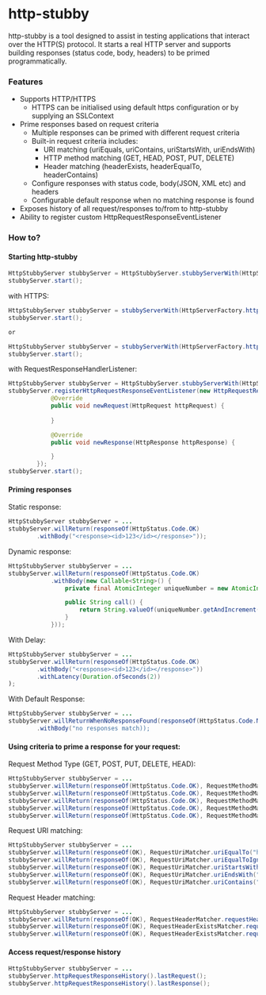 # http-stubby #

http-stubby is a tool designed to assist in testing applications that
interact over the HTTP(S) protocol. It starts a real HTTP server and supports building
responses (status code, body, headers) to be primed programmatically.


### Features ###

* Supports HTTP/HTTPS
  * HTTPS can be initialised using default https configuration or by supplying an SSLContext
* Prime responses based on request criteria
  * Multiple responses can be primed with different request criteria
  * Built-in request criteria includes: 
    * URI matching (uriEquals, uriContains, uriStartsWith, uriEndsWith)
    * HTTP method matching (GET, HEAD, POST, PUT, DELETE)
    * Header matching (headerExists, headerEqualTo, headerContains)
  * Configure responses with status code, body(JSON, XML etc) and headers
  * Configurable default response when no matching response is found
* Exposes history of all request/responses to/from to http-stubby
* Ability to register custom HttpRequestResponseEventListener
  
  
### How to? ###

#### Starting http-stubby ####
```java 
HttpStubbyServer stubbyServer = HttpStubbyServer.stubbyServerWith(HttpServerFactory.httpConfiguration(nextAvailablePortNumber()));
stubbyServer.start();
```

with HTTPS:
```java 
HttpStubbyServer stubbyServer = stubbyServerWith(HttpServerFactory.httpsConfiguration(nextAvailablePortNumber()));
stubbyServer.start();

or

HttpStubbyServer stubbyServer = stubbyServerWith(HttpServerFactory.httpsConfiguration(nextAvailablePortNumber(), SSLContext.getDefault()));
stubbyServer.start();
```

with RequestResponseHandlerListener:
```java 
HttpStubbyServer stubbyServer = HttpStubbyServer.stubbyServerWith(HttpServerFactory.httpConfiguration(nextAvailablePortNumber()));
stubbyServer.registerHttpRequestResponseEventListener(new HttpRequestResponseEventListener() {
            @Override
            public void newRequest(HttpRequest httpRequest) {
                
            }

            @Override
            public void newResponse(HttpResponse httpResponse) {

            }
        });
stubbyServer.start();
```


#### Priming responses ####

Static response:
```java 
HttpStubbyServer stubbyServer = ...
stubbyServer.willReturn(responseOf(HttpStatus.Code.OK)
        .withBody("<response><id>123</id></response>"));
```

Dynamic response:
```java 
HttpStubbyServer stubbyServer = ...
stubbyServer.willReturn(responseOf(HttpStatus.Code.OK)
            .withBody(new Callable<String>() {
                private final AtomicInteger uniqueNumber = new AtomicInteger(1);

                public String call() {
                    return String.valueOf(uniqueNumber.getAndIncrement());
                }
            }));
```

With Delay:
```java 
HttpStubbyServer stubbyServer = ...
stubbyServer.willReturn(responseOf(HttpStatus.Code.OK)
        .withBody("<response><id>123</id></response>"))
        .withLatency(Duration.ofSeconds(2))
);
```

With Default Response:
```java 
HttpStubbyServer stubbyServer = ...
stubbyServer.willReturnWhenNoResponseFound(responseOf(HttpStatus.Code.NOT_FOUND)
        .withBody("no responses match));
```


#### Using criteria to prime a response for your request: #####

Request Method Type (GET, POST, PUT, DELETE, HEAD):
```java 
HttpStubbyServer stubbyServer = ...
stubbyServer.willReturn(responseOf(HttpStatus.Code.OK), RequestMethodMatcher.forAGetRequest());
stubbyServer.willReturn(responseOf(HttpStatus.Code.OK), RequestMethodMatcher.forAPostRequest());
stubbyServer.willReturn(responseOf(HttpStatus.Code.OK), RequestMethodMatcher.forAPutRequest());
stubbyServer.willReturn(responseOf(HttpStatus.Code.OK), RequestMethodMatcher.forADeleteRequest());
stubbyServer.willReturn(responseOf(HttpStatus.Code.OK), RequestMethodMatcher.forAHeadRequest());
```

Request URI matching:
```java 
HttpStubbyServer stubbyServer = ...
stubbyServer.willReturn(responseOf(OK), RequestUriMatcher.uriEqualTo("http://localhost:12345/api/login"));
stubbyServer.willReturn(responseOf(OK), RequestUriMatcher.uriEqualToIgnoringCase("http://LOCALHOST:12345/API/login"));
stubbyServer.willReturn(responseOf(OK), RequestUriMatcher.uriStartsWith("http://localhost:12345/api"));
stubbyServer.willReturn(responseOf(OK), RequestUriMatcher.uriEndsWith("login"));
stubbyServer.willReturn(responseOf(OK), RequestUriMatcher.uriContains("api"));
```

Request Header matching:
```java 
HttpStubbyServer stubbyServer = ...
stubbyServer.willReturn(responseOf(OK), RequestHeaderMatcher.requestHeaderContains("Authorization", "123abc"));
stubbyServer.willReturn(responseOf(OK), RequestHeaderExistsMatcher.requestHeaderExists("Authorization"));
stubbyServer.willReturn(responseOf(OK), RequestHeaderExistsMatcher.requestHeaderDoesNotExist("Security-Header"));
```

#### Access request/response history ####
```java 
HttpStubbyServer stubbyServer = ...
stubbyServer.httpRequestResponseHistory().lastRequest();
stubbyServer.httpRequestResponseHistory().lastResponse();
```

  
